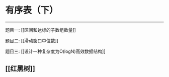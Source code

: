 # 有序表（下）

---

题目一: [[区间和达标的子数组数量]]   

题目二: [[滑动窗口中位数]]  

题目三: [[设计一种复杂度为O(logN)高效数据结构]]  


## [[红黑树]]